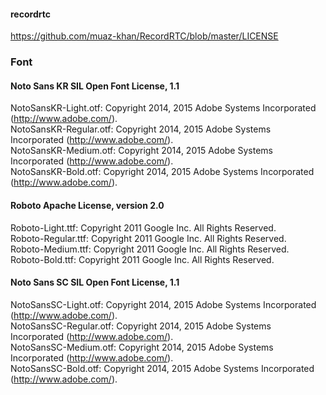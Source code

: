 


#### recordrtc
https://github.com/muaz-khan/RecordRTC/blob/master/LICENSE

### Font
#### Noto Sans KR	SIL Open Font License, 1.1
NotoSansKR-Light.otf: Copyright 2014, 2015 Adobe Systems Incorporated (http://www.adobe.com/).\
NotoSansKR-Regular.otf: Copyright 2014, 2015 Adobe Systems Incorporated (http://www.adobe.com/).\
NotoSansKR-Medium.otf: Copyright 2014, 2015 Adobe Systems Incorporated (http://www.adobe.com/).\
NotoSansKR-Bold.otf: Copyright 2014, 2015 Adobe Systems Incorporated (http://www.adobe.com/).

#### Roboto	Apache License, version 2.0
Roboto-Light.ttf: Copyright 2011 Google Inc. All Rights Reserved.\
Roboto-Regular.ttf: Copyright 2011 Google Inc. All Rights Reserved.\
Roboto-Medium.ttf: Copyright 2011 Google Inc. All Rights Reserved.\
Roboto-Bold.ttf: Copyright 2011 Google Inc. All Rights Reserved.

#### Noto Sans SC	SIL Open Font License, 1.1
NotoSansSC-Light.otf: Copyright 2014, 2015 Adobe Systems Incorporated (http://www.adobe.com/).\
NotoSansSC-Regular.otf: Copyright 2014, 2015 Adobe Systems Incorporated (http://www.adobe.com/).\
NotoSansSC-Medium.otf: Copyright 2014, 2015 Adobe Systems Incorporated (http://www.adobe.com/).\
NotoSansSC-Bold.otf: Copyright 2014, 2015 Adobe Systems Incorporated (http://www.adobe.com/).
